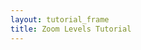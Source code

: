 ```yaml
---
layout: tutorial_frame
title: Zoom Levels Tutorial
---
```

<script>

	var map = L.map('map', {
		minZoom: 0,
		maxZoom: 18,
		zoomSnap: 0,
		zoomDelta: 0.25
	});

	var cartodbAttribution = '&copy; <a href="https://www.openstreetmap.org/copyright">OpenStreetMap</a> contributors, &copy; <a href="https://carto.com/attribution">CARTO</a>';

	var positron = L.tileLayer('https://{s}.basemaps.cartocdn.com/light_all/{z}/{x}/{y}.png', {
		attribution: cartodbAttribution
	}).addTo(map);

	var ZoomViewer = L.Control.extend({
		onAdd: function () {
			var container = L.DomUtil.create('div');
			var gauge = L.DomUtil.create('div');
			container.style.width = '200px';
			container.style.background = 'rgba(255,255,255,0.5)';
			container.style.textAlign = 'left';
			map.on('zoomstart zoom zoomend', function (ev) {
				gauge.innerHTML = 'Zoom level: ' + map.getZoom();
			});
			container.appendChild(gauge);
			return container;
		}
	});

	var zoomViewerControl = (new ZoomViewer()).addTo(map);

	map.setView([0, 0], 0);
</script>
